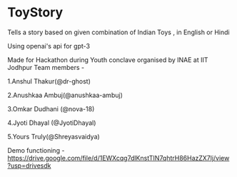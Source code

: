 # ToyStory

Tells a story based on given combination of Indian Toys , in English or Hindi 

Using openai's api for gpt-3

Made for Hackathon during Youth conclave organised by INAE at IIT Jodhpur
Team members -

1.Anshul Thakur(@dr-ghost)

2.Anushkaa Ambuj(@anushkaa-ambuj)

3.Omkar Dudhani (@nova-18)

4.Jyoti Dhayal (@JyotiDhayal)

5.Yours Truly(@Shreyasvaidya)

Demo functioning - https://drive.google.com/file/d/1EWXcqg7dlKnstTIN7qhtrH86HazZX7lj/view?usp=drivesdk

